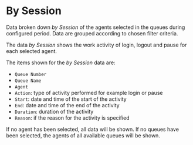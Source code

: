# By Session

Data broken down *by Session* of the agents selected in the queues
during configured period. Data are grouped according to chosen 
filter criteria.

The data *by Session* shows the work activity of login, logout
and pause for each selected agent.

The items shown for the *by Session* data are:

- `Queue Number`
- `Queue Name`
- `Agent`
- `Action`: type of activity performed for example login or pause
- `Start`: date and time of the start of the activity
- `End`: date and time of the end of the activity
- `Duration`: duration of the activity
- `Reason`: if the reason for the activity is specified

If no agent has been selected, all data will be shown.
If no queues have been selected, the agents of all available queues 
will be shown.
